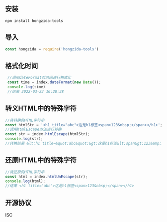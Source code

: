 ## 安装
```
npm install hongzida-tools
```

## 导入
```js
const hongzida = require('hongzida-tools')
```

## 格式化时间
```js
 //调用dateFormat对时间进行格式化
 const time = index.dateFormat(new Date());
 console.log(time)
 //结果 2022-03-23 16:20:38
```

## 转义HTML中的特殊字符
```js
//待转换的HTML字符串
const htmlStr = '<h1 title="abc">这是h1标签<span>123&nbsp;</span></h1>';
//调用htmlEscape方法进行转换
const str = index.htmlEscape(htmlStr);
console.log(str);
//转换结果 &lt;h1 title=&quot;abc&quot;&gt;这是h1标签&lt;span&gt;123&amp;nbsp;&lt;/span&gt;&lt;/h1&gt;
```

## 还原HTML中的特殊字符
```js
//待还原的HTML字符串
const html = index.htmlUnEscape(str);
console.log(html);
//结果 <h1 title="abc">这是h1标签<span>123&nbsp;</span></h1>
```

## 开源协议
ISC